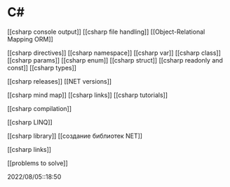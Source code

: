 # C#
[[csharp console output]]
[[csharp file handling]]
[[Object-Relational Mapping ORM]]


[[csharp directives]]
[[csharp namespace]]
[[csharp var]]
[[csharp class]]
[[csharp params]]
[[csharp enum]]
[[csharp struct]]
[[csharp readonly and const]]
[[csharp types]]

[[csharp releases]]
[[NET versions]]

[[csharp mind map]]
[[csharp links]]
[[csharp tutorials]]

[[csharp compilation]]

[[csharp LINQ]]

[[csharp library]]
[[создание библиотек NET]]

[[csharp links]]

[[problems to solve]]


2022/08/05::18:50
